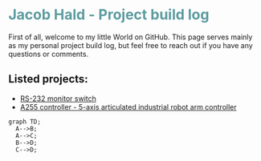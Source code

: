 <h1 style="color: #5e9ca0;">Jacob Hald - Project build log&nbsp;</h1>
<p>First of all, welcome to my little World on GitHub. This page serves mainly as my personal project build log, but feel free to reach out if you have any questions or comments.
  
  
  ## Listed projects:
  
  * [RS-232 monitor switch](https://github.com/HaldInc/RS-232-monitor/blob/main/index.md)
  * [A255 controller - 5-axis articulated industrial robot arm controller](https://github.com/HaldInc/CRS-A255-controller/blob/main/index.md)

  
  
  
  ```mermaid
graph TD;
    A-->B;
    A-->C;
    B-->D;
    C-->D;
```

  
  
